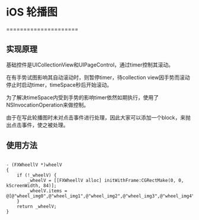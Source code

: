 # iOS 轮播图
=====================

实现原理
---------------------

<p>
基础控件是UICollectionView和UIPageControl，通过timer控制其滚动。
</p>
<p>
在有手势试图影响其自动滚动时，则暂停timer，待collection view因手势而滚动停止时启动timer，timeSpace秒后开始滚动。
</p>
<p>
为了解决timeSpace内受到手势的影响timer依然如期执行，使用了NSInvocationOperation来做控制。
</p>
<p>
由于在写此轮播图时未对点击事件进行处理，因此大家可以添加一个block，来抛出点击事件，使之被处理。
</p>


使用方法
----------------------
<pre><code>
- (FXWheellV *)wheelV
{
    if (!_wheelV) {
        _wheelV = [[FXWheellV alloc] initWithFrame:CGRectMake(0, 0, kScreenWidth, 84)];
        _wheelV.items = @[@"wheel_img0",@"wheel_img1",@"wheel_img2",@"wheel_img3",@"wheel_img4"];
    }
    return _wheelV;
}
</code></pre>

